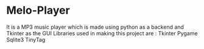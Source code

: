 # Melo-Player
It is a MP3 music player which is made using python as a backend and Tkinter as the GUI
Libraries used in making this project are :
Tkinter
Pygame
Sqlite3
TinyTag
